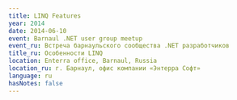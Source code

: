 ```yaml
---
title: LINQ Features
year: 2014
date: 2014-06-10
event: Barnaul .NET user group meetup
event_ru: Встреча барнаульского сообщества .NET разработчиков
title_ru: Особенности LINQ
location: Enterra office, Barnaul, Russia
location_ru: г. Барнаул, офис компании «Энтерра Софт»
language: ru
hasNotes: false
---
```

